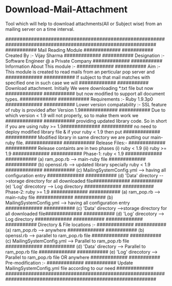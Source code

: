 Download-Mail-Attachment
========================

Tool which will help to download attachments(All or Subject wise) from an mailing server on a time interval. 


#############################################################################################################
###########          						Mail Reading Module									#############
########### Created By :- Vijay Sharma															#############
########### Designation :- Software Engineer @ a Private Company								#############
########### Information About This module :-													#############
###########		Aim :- This module is created to read mails from an perticular pop server and 	#############
########### 			If subject to that mail matches with specified one in such case we will #############
###########				Download attachment. Initially We were downloading *.txt file but now   #############
###########				but now modified to support all document types.							#############
###########		Requirements :- Ruby 1.9.3p0													#############
###########		Lower version compatability :- SSL feature of ruby is provided after Version 1.9#############
###########				Due to which version < 1.9 will not properly, so to make them work we   #############
###########				providing updated library code. So in short if you are using ruby >= 1.9#############
###########				no need to deploy modified library file & if your ruby < 1.9 then put 	#############
###########				Modified library in same directory we are putting our main-ruby file.   #############
###########		Release Files:-																	#############
########### 			Release containts are in two phases (i) ruby < 1.9 (ii) ruby >= 1.9		#############
###########				Phase-1: ruby < 1.9 													#############
###########					(a) ram_pop.rb		--> main-ruby file								#############
###########					(b) openssl.rb		--> updated library specially ruby < 1.9		#############
###########					(c) MailingSystemConfig.yml   --> having all configuration entry 	#############
###########					(d) 'Data' directory 	-->storage directory for all downloaded file#############
###########					(e) 'Log' direcotory 	--> Log directory 							#############
###########				Phase-2: ruby >= 1.9													#############
###########					(a) ram_pop.rb		--> main-ruby file								#############
###########					(b) MailingSystemConfig.yml   --> having all configuration entry 	#############
###########					(c) 'Data' directory 	-->storage directory for all downloaded file#############
###########					(d) 'Log' direcotory 	--> Log directory 							#############
###########																						#############
###########		Directory & File locations :-													#############
###########					(a) ram_pop.rb		--> anywhere									#############
###########					(b) openssl.rb		--> parallel to ram_pop.rb file 				#############
###########					(c) MailingSystemConfig.yml   --> Parallel to ram_pop.rb file 		#############
###########					(d) 'Data' directory 	--> Parallel to ram_pop.rb file				#############
###########					(e) 'Log' direcotory 	--> Parallel to ram_pop.rb file OR anywhere #############
###########		Pre-modification :-																#############
###########				Update MailingSystemConfig.yml file according to our need 				#############
#############################################################################################################
						
